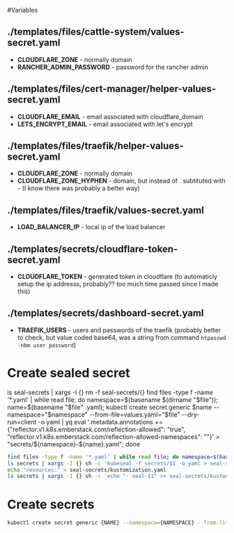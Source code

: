 #Variables

## ./templates/files/cattle-system/values-secret.yaml
- **CLOUDFLARE_ZONE** - normally domain
- **RANCHER_ADMIN_PASSWORD** - password for the rancher admin

## ./templates/files/cert-manager/helper-values-secret.yaml
- **CLOUDFLARE_EMAIL** - email associated with cloudflare_domain
- **LETS_ENCRYPT_EMAIL** - email associated with let's encrypt

## ./templates/files/traefik/helper-values-secret.yaml
- **CLOUDFLARE_ZONE** - normally domain
- **CLOUDFLARE_ZONE_HYPHEN** - domain, but instead of . subtituted with - (I know
there was probably a better way)

## ./templates/files/traefik/values-secret.yaml
- **LOAD_BALANCER_IP** - local ip of the load balancer

## ./templates/secrets/cloudflare-token-secret.yaml
- **CLOUDFLARE_TOKEN** - generated token in cloudflare (to automaticly setup the ip
addresss, probably?? too much time passed since I made this)

## ./templates/secrets/dashboard-secret.yaml
- **TRAEFIK_USERS** - users and passwords of the traefik (probably better to check,
but value coded base64, was a string from command `htpasswd -nbm user password`)

# Create sealed secret

ls seal-secrets | xargs -I {} rm -f seal-secrets/{}
find files -type f -name '*.yaml' | while read file; do namespace=$(basename $(dirname "$file")); name=$(basename "$file" .yaml); kubectl create secret generic $name --namespace="$namespace" --from-file=values.yaml="$file" --dry-run=client -o yaml | yq eval '.metadata.annotations += {"reflector.v1.k8s.emberstack.com/reflection-allowed": "true", "reflector.v1.k8s.emberstack.com/reflection-allowed-namespaces": ""}' > "secrets/${namespace}-${name}.yaml"; done

```bash
find files -type f -name '*.yaml' | while read file; do namespace=$(basename $(dirname "$file")); name=$(basename "$file" .yaml); kubectl create secret generic $name --namespace="$namespace" --from-file=values.yaml="$file" --dry-run=client -o yaml > "secrets/${namespace}-${name}.yaml"; done
ls secrets | xargs -I {} sh -c 'kubeseal -f secrets/$1 -o yaml > seal-secrets/seal-$1' -- {}
echo "resources:" > seal-secrets/kustomization.yaml
ls secrets | xargs -I {} sh -c 'echo "- seal-$1" >> seal-secrets/kustomization.yaml' -- {}
```

# Create secrets

```bash
kubectl create secret generic {NAME} --namespace={NAMESPACE} --from-literal={KEY}={VALUE} --dry-run=client -o yaml > {NAME}-secret.yaml
```
